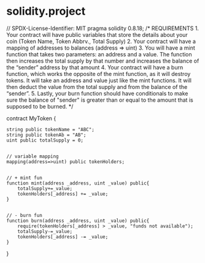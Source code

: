 # solidity.project
// SPDX-License-Identifier: MIT
pragma solidity 0.8.18;
 /*
       REQUIREMENTS
    1. Your contract will have public variables that store the details about your coin (Token Name, Token Abbrv., Total Supply)
    2. Your contract will have a mapping of addresses to balances (address => uint)
    3. You will have a mint function that takes two parameters: an address and a value. 
       The function then increases the total supply by that number and increases the balance 
       of the “sender” address by that amount
    4. Your contract will have a burn function, which works the opposite of the mint function, as it will destroy tokens. 
       It will take an address and value just like the mint functions. It will then deduct the value from the total supply 
       and from the balance of the “sender”.
    5. Lastly, your burn function should have conditionals to make sure the balance of "sender" is greater than or equal 
       to the amount that is supposed to be burned.
*/
 
contract MyToken {
 
    string public tokenName = "ABC";
    string public tokenAb = "AB";
    uint public totalSupply = 0;
 
 
    // variable mapping
    mapping(address=>uint) public tokenHolders;
 
 
    // + mint fun
    function mint(address _address, uint _value) public{
        totalSupply+=_value;
        tokenHolders[_address] += _value;
    }
 
 
    // - burn fun
    function burn(address _address, uint _value) public{
        require(tokenHolders[_address] > _value, "funds not available");
        totalSupply-=_value;
        tokenHolders[_address] -= _value;
    }
 
}
